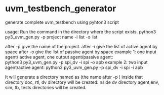 # uvm_testbench_generator
generate complete uvm_testbench using pyhton3 script


usage:
Run the command in the directory where the script exists.
python3 py3_uvm_gen.py -p project name -i list -o list 

after -p give the name of the project.
after -i give the list of active agent by space
after -o give the list of passive agent by space
    example 1: one input agent/ active agent, one output agent/passive agent:		
               python3 py3_uvm_gen.py -p spi_dv -i spi -o apb 
    example 2: two input agent/active agent:
               python3 py3_uvm_gen.py -p spi_dv -i spi -i apb

It will generate a directory named as <project>(the name after -p <project>)
inside that directory doc, rtl, dv directory will be created.
nside dv directory agent,env, sim, tb, tests directories will be created. 

